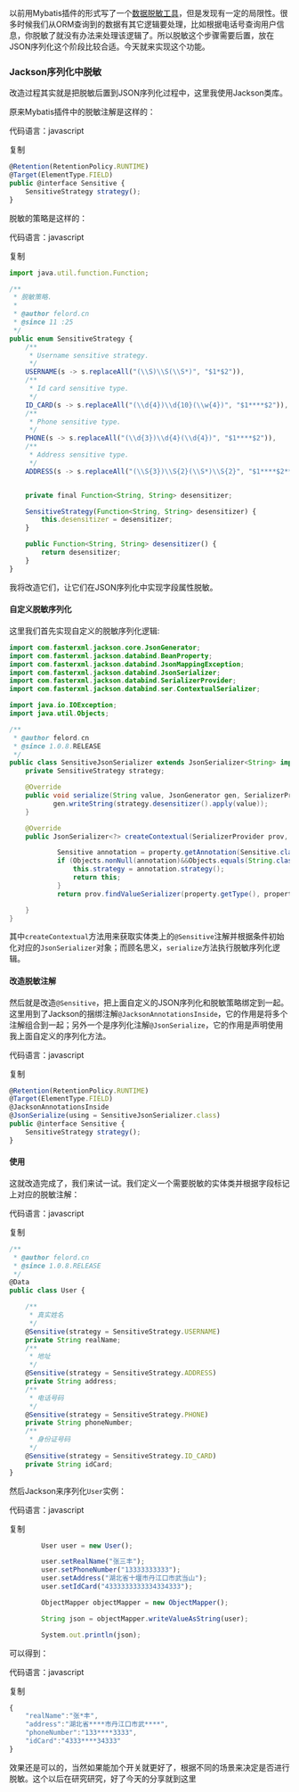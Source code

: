 以前用Mybatis插件的形式写了一个[数据脱敏工具](https://cloud.tencent.com/developer/tools/blog-entry?target=http%3A%2F%2Fmp.weixin.qq.com%2Fs%3F__biz%3DMzUzMzQ2MDIyMA%3D%3D%26mid%3D2247486391%26idx%3D1%26sn%3Dde5b5d6caf97d5e9aa5d35fa90ea62f3%26chksm%3Dfaa2ee24cdd567320aa12a1f6887785faeed43716d331b2ff932d1e2d8332a8a573b294bc54c%26scene%3D21%23wechat_redirect&objectId=1838819&objectType=1&isNewArticle=undefined)，但是发现有一定的局限性。很多时候我们从ORM查询到的数据有其它逻辑要处理，比如根据电话号查询用户信息，你脱敏了就没有办法来处理该逻辑了。所以脱敏这个步骤需要后置，放在JSON序列化这个阶段比较合适。今天就来实现这个功能。

### **Jackson序列化中脱敏**

改造过程其实就是把脱敏后置到JSON序列化过程中，这里我使用Jackson类库。

原来Mybatis插件中的脱敏注解是这样的：

代码语言：javascript

复制

```javascript
@Retention(RetentionPolicy.RUNTIME)
@Target(ElementType.FIELD)
public @interface Sensitive {
    SensitiveStrategy strategy();
}
```

脱敏的策略是这样的：

代码语言：javascript

复制

```javascript
import java.util.function.Function;

/**
 * 脱敏策略.
 *
 * @author felord.cn
 * @since 11 :25
 */
public enum SensitiveStrategy {
    /**
     * Username sensitive strategy.
     */
    USERNAME(s -> s.replaceAll("(\\S)\\S(\\S*)", "$1*$2")),
    /**
     * Id card sensitive type.
     */
    ID_CARD(s -> s.replaceAll("(\\d{4})\\d{10}(\\w{4})", "$1****$2")),
    /**
     * Phone sensitive type.
     */
    PHONE(s -> s.replaceAll("(\\d{3})\\d{4}(\\d{4})", "$1****$2")),
    /**
     * Address sensitive type.
     */
    ADDRESS(s -> s.replaceAll("(\\S{3})\\S{2}(\\S*)\\S{2}", "$1****$2****"));


    private final Function<String, String> desensitizer;

    SensitiveStrategy(Function<String, String> desensitizer) {
        this.desensitizer = desensitizer;
    }

    public Function<String, String> desensitizer() {
        return desensitizer;
    }
}
```

我将改造它们，让它们在JSON序列化中实现字段属性脱敏。

#### **自定义脱敏序列化**

这里我们首先实现自定义的脱敏序列化逻辑:


```java
import com.fasterxml.jackson.core.JsonGenerator;
import com.fasterxml.jackson.databind.BeanProperty;
import com.fasterxml.jackson.databind.JsonMappingException;
import com.fasterxml.jackson.databind.JsonSerializer;
import com.fasterxml.jackson.databind.SerializerProvider;
import com.fasterxml.jackson.databind.ser.ContextualSerializer;

import java.io.IOException;
import java.util.Objects;

/**
 * @author felord.cn
 * @since 1.0.8.RELEASE
 */
public class SensitiveJsonSerializer extends JsonSerializer<String> implements ContextualSerializer {
    private SensitiveStrategy strategy;

    @Override
    public void serialize(String value, JsonGenerator gen, SerializerProvider serializers) throws IOException {
           gen.writeString(strategy.desensitizer().apply(value));
    }

    @Override
    public JsonSerializer<?> createContextual(SerializerProvider prov, BeanProperty property) throws JsonMappingException {

            Sensitive annotation = property.getAnnotation(Sensitive.class);
            if (Objects.nonNull(annotation)&&Objects.equals(String.class, property.getType().getRawClass())) {
                this.strategy = annotation.strategy();
                return this;
            }
            return prov.findValueSerializer(property.getType(), property);

    }
}
```

其中`createContextual`方法用来获取实体类上的`@Sensitive`注解并根据条件初始化对应的`JsonSerializer`对象；而顾名思义，`serialize`方法执行脱敏序列化逻辑。

#### **改造脱敏注解**

然后就是改造`@Sensitive`，把上面自定义的JSON序列化和脱敏策略绑定到一起。这里用到了Jackson的捆绑注解`@JacksonAnnotationsInside`，它的作用是将多个注解组合到一起；另外一个是序列化注解`@JsonSerialize`，它的作用是声明使用我上面自定义的序列化方法。

代码语言：javascript

复制

```javascript
@Retention(RetentionPolicy.RUNTIME)
@Target(ElementType.FIELD)
@JacksonAnnotationsInside
@JsonSerialize(using = SensitiveJsonSerializer.class)
public @interface Sensitive {
    SensitiveStrategy strategy();
}
```

#### **使用**

这就改造完成了，我们来试一试。我们定义一个需要脱敏的实体类并根据字段标记上对应的脱敏注解：

代码语言：javascript

复制

```javascript
/**
 * @author felord.cn
 * @since 1.0.8.RELEASE
 */
@Data
public class User {

    /**
     * 真实姓名
     */
    @Sensitive(strategy = SensitiveStrategy.USERNAME)
    private String realName;
    /**
     * 地址
     */
    @Sensitive(strategy = SensitiveStrategy.ADDRESS)
    private String address;
    /**
     * 电话号码
     */
    @Sensitive(strategy = SensitiveStrategy.PHONE)
    private String phoneNumber;
    /**
     * 身份证号码
     */
    @Sensitive(strategy = SensitiveStrategy.ID_CARD)
    private String idCard;
}
```

然后Jackson来序列化`User`实例：

代码语言：javascript

复制

```javascript
        User user = new User();

        user.setRealName("张三丰");
        user.setPhoneNumber("13333333333");
        user.setAddress("湖北省十堰市丹江口市武当山");
        user.setIdCard("4333333333334334333");

        ObjectMapper objectMapper = new ObjectMapper();

        String json = objectMapper.writeValueAsString(user);

        System.out.println(json);
```

可以得到：

代码语言：javascript

复制

```javascript
{
    "realName":"张*丰",
    "address":"湖北省****市丹江口市武****",
    "phoneNumber":"133****3333",
    "idCard":"4333****34333"
}
```

效果还是可以的，当然如果能加个开关就更好了，根据不同的场景来决定是否进行脱敏。这个以后在研究研究，好了今天的分享就到这里